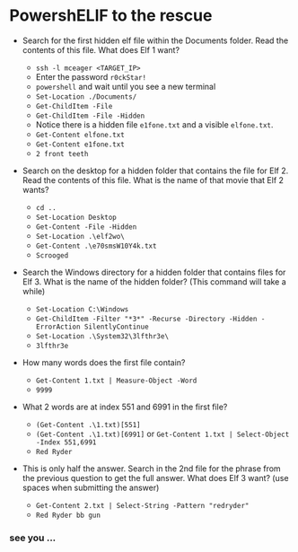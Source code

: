 # PowershELlF to the rescue

- Search for the first hidden elf file within the Documents folder. Read the contents of this file. What does Elf 1 want?

	- `ssh -l mceager <TARGET_IP>`
	- Enter the password `r0ckStar!`
	- `powershell` and wait until you see a new terminal
	- `Set-Location ./Documents/`
	- `Get-ChildItem -File`
	- `Get-ChildItem -File -Hidden`
	- Notice there is a hidden file `e1fone.txt` and a visible `elfone.txt`.
	- `Get-Content elfone.txt`
	- `Get-Content e1fone.txt`
	- `2 front teeth`

- Search on the desktop for a hidden folder that contains the file for Elf 2. Read the contents of this file. What is the name of that movie that Elf 2 wants? 
	- `cd ..`
	- `Set-Location Desktop`
	- `Get-Content -File -Hidden`
	- `Set-Location .\elf2wo\`
	- `Get-Content .\e70smsW10Y4k.txt`
	- `Scrooged`

- Search the Windows directory for a hidden folder that contains files for Elf 3. What is the name of the hidden folder? (This command will take a while)

	- `Set-Location C:\Windows`
	- `Get-ChildItem -Filter "*3*" -Recurse -Directory -Hidden -ErrorAction SilentlyContinue`
	- `Set-Location .\System32\3lfthr3e\`
	- `3lfthr3e`

- How many words does the first file contain?

	- `Get-Content 1.txt | Measure-Object -Word`
	- `9999`

- What 2 words are at index 551 and 6991 in the first file?

	- `(Get-Content .\1.txt)[551]`
	- `(Get-Content .\1.txt)[6991]` or `Get-Content 1.txt | Select-Object -Index 551,6991`
	- `Red Ryder`

- This is only half the answer. Search in the 2nd file for the phrase from the previous question to get the full answer. What does Elf 3 want? (use spaces when submitting the answer)

	- `Get-Content 2.txt | Select-String -Pattern "redryder"`
	- `Red Ryder bb gun`




### see you ...
